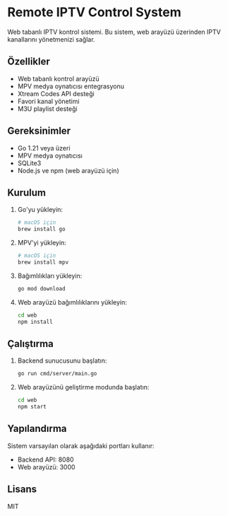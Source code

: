 # Remote IPTV Control System

Web tabanlı IPTV kontrol sistemi. Bu sistem, web arayüzü üzerinden IPTV kanallarını yönetmenizi sağlar.

## Özellikler

- Web tabanlı kontrol arayüzü
- MPV medya oynatıcısı entegrasyonu
- Xtream Codes API desteği
- Favori kanal yönetimi
- M3U playlist desteği

## Gereksinimler

- Go 1.21 veya üzeri
- MPV medya oynatıcısı
- SQLite3
- Node.js ve npm (web arayüzü için)

## Kurulum

1. Go'yu yükleyin:
   ```bash
   # macOS için
   brew install go
   ```

2. MPV'yi yükleyin:
   ```bash
   # macOS için
   brew install mpv
   ```

3. Bağımlılıkları yükleyin:
   ```bash
   go mod download
   ```

4. Web arayüzü bağımlılıklarını yükleyin:
   ```bash
   cd web
   npm install
   ```

## Çalıştırma

1. Backend sunucusunu başlatın:
   ```bash
   go run cmd/server/main.go
   ```

2. Web arayüzünü geliştirme modunda başlatın:
   ```bash
   cd web
   npm start
   ```

## Yapılandırma

Sistem varsayılan olarak aşağıdaki portları kullanır:
- Backend API: 8080
- Web arayüzü: 3000

## Lisans

MIT 